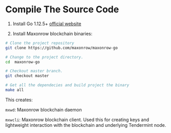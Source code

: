 # Compile The Source Code

1. Install Go 1.12.5+ [official website](https://github.com/golang/go)

2. Install Maxonrow blockchain binaries:

```sh
# Clone the project repository
git clone https://github.com/maxonrow/maxonrow-go

# Change to the project directory.
cd  maxonrow-go

# Checkout master branch.
git checkout master 

# Get all the dependecies and build project the binary
make all
```

This creates:

`mxwd`: Maxonrow blockchain daemon

`mxwcli`: Maxonrow blockchain client. Used this for creating keys and lightweight interaction with the blockchain and underlying Tendermint node.

